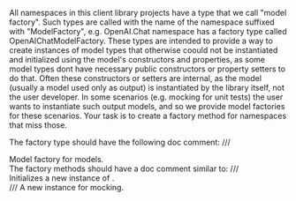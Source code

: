 All namespaces in this client library projects have a type that we call "model factory". 
Such types are called with the name of the namespace suffixed with "ModelFactory", e.g. OpenAI.Chat namespace has a factory type called OpenAIChatModelFactory.
These types are intended to provide a way to create instances of model types that otherwise coould not be instantiated and initialized using the model's constructors and properties, 
as some model types dont have necessary public constructors or property setters to do that. 
Often these constructors or setters are internal, as the model (usually a model used only as output) is instantiated by the library itself, not the user developer. 
In some scenarios (e.g. mocking for unit tests) the user wants to instantiate such output models, and so we provide model factories for these scenarios. 
Your task is to create a factory method for namespaces that miss those. 

The factory type should have the following doc comment: /// <summary> Model factory for models. </summary>
The factory methods should have a doc comment similar to:
    /// <summary> Initializes a new instance of <see cref="OpenAI.Chat.ChatCompletion"/>. </summary>
    /// <returns> A new <see cref="OpenAI.Chat.ChatCompletion"/> instance for mocking. </returns>
